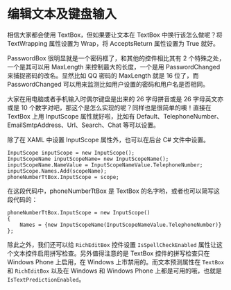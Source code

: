 # 编辑文本及键盘输入

相信大家都会使用 TextBox，但如果要让文本在 TextBox 中换行该怎么做呢？将 TextWrapping 属性设置为 Wrap，将 AcceptsReturn 属性设置为 True 就好。

PasswordBox 很明显就是一个密码框了，和其他的控件相比其有 2 个特殊之处，一个是其可以用 MaxLength 来控制最大的长度，一个是用 PasswordChanged 来捕捉密码的改名。显然比如 QQ 密码的 MaxLength 就是 16 位了，而 PasswordChanged 可以用来监测比如用户设置的密码和用户名是否相同。

大家在用电脑或者手机输入时偶尔键盘是出来的 26 字母拼音或是 26 字母英文亦或是 10 个数字对吧，那这个是怎么实现的呢？同样也是很简单的噢！直接在 TextBox 上用 InputScope 属性就好啦，比如有 Default、TelephoneNumber、EmailSmtpAddress、Url、Search、Chat 等可以设置。

除了在 XAML 中设置 InputScope 属性外，也可以在后台 C# 文件中设置。

```
InputScope inputScope = new InputScope();
InputScopeName inputScopeName= new InputScopeName();
inputScopeName.NameValue = InputScopeNameValue.TelephoneNumber;
inputScope.Names.Add(scopeName);
phoneNumberTtBox.InputScope = scope;
```

在这段代码中，phoneNumberTtBox 是 TextBox 的名字哟，或者也可以简写这段代码的：

```
phoneNumberTtBox.InputScope = new InputScope() 
{
    Names = {new InputScopeName(InputScopeNameValue.TelephoneNumber)}
};
```
除此之外，我们还可以给 `RichEditBox` 控件设置 `IsSpellCheckEnabled` 属性让这个文本控件启用拼写检查。另外值得注意的是 TextBox 控件的拼写检查只在 Windows Phone 上启用，在 Windows 上市禁用的。而文本预测属性在 `TextBox` 和 `RichEditBox` 以及在 Windows 和 Windows Phone 上都是可用的哦，也就是 `IsTextPredictionEnabled`。